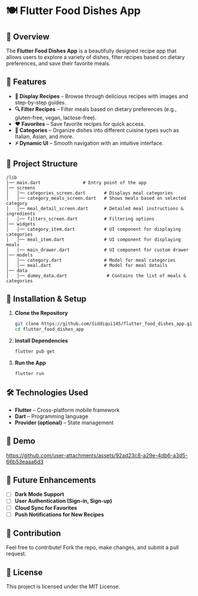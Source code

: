 # 🍽️ Flutter Food Dishes App

## 📌 Overview  
The **Flutter Food Dishes App** is a beautifully designed recipe app that allows users to explore a variety of dishes, filter recipes based on dietary preferences, and save their favorite meals.  

## 🎯 Features  
- **📸 Display Recipes** – Browse through delicious recipes with images and step-by-step guides.  
- **🔍 Filter Recipes** – Filter meals based on dietary preferences (e.g., gluten-free, vegan, lactose-free).  
- **❤️ Favorites** – Save favorite recipes for quick access.  
- **📌 Categories** – Organize dishes into different cuisine types such as Italian, Asian, and more.  
- **⚡ Dynamic UI** – Smooth navigation with an intuitive interface.  

## 📂 Project Structure  
```
/lib
│── main.dart                # Entry point of the app
│── screens
│   │── categories_screen.dart       # Displays meal categories
│   │── category_meals_screen.dart   # Shows meals based on selected category
│   │── meal_detail_screen.dart      # Detailed meal instructions & ingredients
│   │── filters_screen.dart          # Filtering options
│── widgets
│   │── category_item.dart           # UI component for displaying categories
│   │── meal_item.dart               # UI component for displaying meals
│   │── main_drawer.dart             # UI component for custom drawer
│── models
│   │── category.dart                # Model for meal categories
│   │── meal.dart                    # Model for meal details
│── data
│   │── dummy_data.dart               # Contains the list of meals & categories
```

## 🚀 Installation & Setup  
1. **Clone the Repository**  
   ```sh
   git clone https://github.com/Siddiqui145/flutter_food_dishes_app.git
   cd flutter_food_dishes_app
   ```

2. **Install Dependencies**  
   ```sh
   flutter pub get
   ```

3. **Run the App**  
   ```sh
   flutter run
   ```

## 🛠️ Technologies Used  
- **Flutter** – Cross-platform mobile framework  
- **Dart** – Programming language  
- **Provider (optional)** – State management  


## 🎨 Demo

https://github.com/user-attachments/assets/92ad23c8-a29e-4db6-a3d5-66b53eaaa6d3


## 📌 Future Enhancements  
- [ ] **Dark Mode Support**  
- [ ] **User Authentication (Sign-in, Sign-up)**  
- [ ] **Cloud Sync for Favorites**  
- [ ] **Push Notifications for New Recipes**  

## 🤝 Contribution  
Feel free to contribute! Fork the repo, make changes, and submit a pull request.  

## 📜 License  
This project is licensed under the MIT License.  
